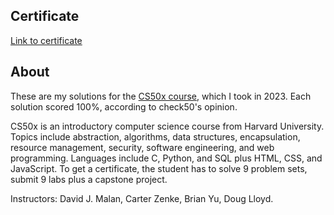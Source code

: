 ## Certificate
[Link to certificate](https://certificates.cs50.io/6671bc59-3f97-4612-b8c2-d6aff957674d.pdf?size=letter)

## About
These are my solutions for the [CS50x course](https://cs50.harvard.edu/x/2023/), which I took in 2023. Each solution scored 100%, according to check50's opinion. 

CS50x is an introductory computer science course from Harvard University. Topics include abstraction, algorithms, data structures, encapsulation, resource management, security, software engineering, and web programming. Languages include C, Python, and SQL plus HTML, CSS, and JavaScript. To get a certificate, the student has to solve 9 problem sets, submit 9 labs plus a capstone project.

Instructors: David J. Malan, Carter Zenke, Brian Yu, Doug Lloyd.